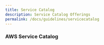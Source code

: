 ```yaml
---
title: Service Catalog
description: Service Catalog Offerings
permalink: /docs/guidelines/servicecatalog
---
```


### AWS Service Catalog
